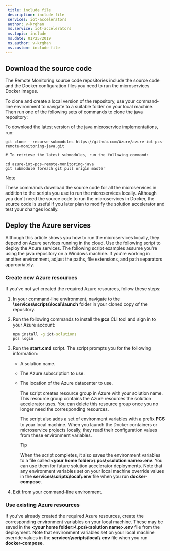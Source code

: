```yaml
---
 title: include file
 description: include file
 services: iot-accelerators
 author: v-krghan
 ms.service: iot-accelerators
 ms.topic: include
 ms.date: 01/25/2019
 ms.author: v-krghan
 ms.custom: include file
---
```


## Download the source code

The Remote Monitoring source code repositories include the source code and the Docker configuration files you need to run the microservices Docker images.

To clone and create a local version of the repository, use your command-line environment to navigate to a suitable folder on your local machine. Then run one of the following sets of commands to clone the java repository:

To download the latest version of the java microservice implementations, run:


```cmd/sh
git clone --recurse-submodules https://github.com/Azure/azure-iot-pcs-remote-monitoring-java.git

# To retrieve the latest submodules, run the following command:

cd azure-iot-pcs-remote-monitoring-java
git submodule foreach git pull origin master
```

> [!NOTE]
> These commands download the source code for all the microservices in addition to the scripts you use to run the microservices locally. Although you don't need the source code to run the microservices in Docker, the source code is useful if you later plan to modify the solution accelerator and test your changes locally.

## Deploy the Azure services

Although this article shows you how to run the microservices locally, they depend on Azure services running in the cloud. Use the following script to deploy the Azure services. The following script examples assume you're using the java repository on a Windows machine. If you're working in another environment, adjust the paths, file extensions, and path separators appropriately.

### Create new Azure resources

If you've not yet created the required Azure resources, follow these steps:

1. In your command-line environment, navigate to the **\services\scripts\local\launch** folder in your cloned copy of the repository.

1. Run the following commands to install the **pcs** CLI tool and sign in to your Azure account:

    ```cmd
    npm install -g iot-solutions
    pcs login
    ```

1. Run the **start.cmd** script. The script prompts you for the following information:
   * A solution name.
   * The Azure subscription to use.
   * The location of the Azure datacenter to use.

     The script creates resource group in Azure with your solution name. This resource group contains the Azure resources the solution accelerator uses. You can delete this resource group once you no longer need the corresponding resources.

     The script also adds a set of environment variables with a prefix **PCS** to your local machine. When you launch the Docker containers or microservice projects locally, they read their configuration values from these environment variables.

     > [!TIP]
     > When the script completes, it also saves the environment variables to a file called **\<your home folder\>\\.pcs\\\<solution name\>.env**. You can use them for future solution accelerator deployments. Note that any environment variables set on your local machine override values in the **services\\scripts\\local\\.env** file when you run **docker-compose**.

1. Exit from your command-line environment.

### Use existing Azure resources

If you've already created the required Azure resources, create the corresponding environment variables on your local machine. These may be saved in the **\<your home folder\>\\.pcs\\\<solution name\>.env** file from the deployment. Note that environment variables set on your local machine override values in the **services\\scripts\\local\\.env** file when you run **docker-compose**.